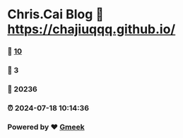 # Chris.Cai Blog :link: https://chajiuqqq.github.io/ 
### :page_facing_up: [10](https://chajiuqqq.github.io//tag.html) 
### :speech_balloon: 3 
### :hibiscus: 20236 
### :alarm_clock: 2024-07-18 10:14:36 
### Powered by :heart: [Gmeek](https://github.com/Meekdai/Gmeek)
